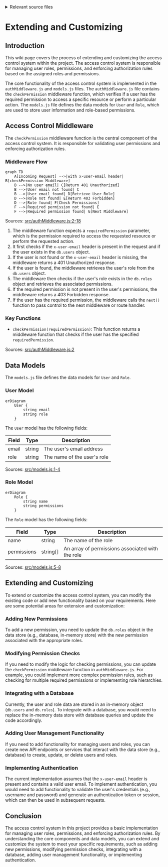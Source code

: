 <details>
<summary>Relevant source files</summary>

The following files were used as context for generating this wiki page:

- [src/authMiddleware.js](https://github.com/aanickode/access-control-service/blob/main/src/authMiddleware.js)
- [src/models.js](https://github.com/aanickode/access-control-service/blob/main/src/models.js)
</details>

# Extending and Customizing

## Introduction

This wiki page covers the process of extending and customizing the access control system within the project. The access control system is responsible for managing user roles, permissions, and enforcing authorization rules based on the assigned roles and permissions.

The core functionality of the access control system is implemented in the `authMiddleware.js` and `models.js` files. The `authMiddleware.js` file contains the `checkPermission` middleware function, which verifies if a user has the required permission to access a specific resource or perform a particular action. The `models.js` file defines the data models for `User` and `Role`, which are used to store user information and role-based permissions.

## Access Control Middleware

The `checkPermission` middleware function is the central component of the access control system. It is responsible for validating user permissions and enforcing authorization rules.

### Middleware Flow

```mermaid
graph TD
    A[Incoming Request] -->|with x-user-email header| B[checkPermission Middleware]
    B -->|No user email| C[Return 401 Unauthorized]
    B -->|User email not found| C
    B -->|User email found| D[Retrieve User Role]
    D -->|Role not found| E[Return 403 Forbidden]
    D -->|Role found| F[Check Permissions]
    F -->|Required permission not found| E
    F -->|Required permission found| G[Next Middleware]
```

Sources: [src/authMiddleware.js:2-18]()

1. The middleware function expects a `requiredPermission` parameter, which is the permission required to access the requested resource or perform the requested action.
2. It first checks if the `x-user-email` header is present in the request and if the user exists in the `db.users` object.
3. If the user is not found or the `x-user-email` header is missing, the middleware returns a 401 Unauthorized response.
4. If the user is found, the middleware retrieves the user's role from the `db.users` object.
5. The middleware then checks if the user's role exists in the `db.roles` object and retrieves the associated permissions.
6. If the required permission is not present in the user's permissions, the middleware returns a 403 Forbidden response.
7. If the user has the required permission, the middleware calls the `next()` function to pass control to the next middleware or route handler.

### Key Functions

- `checkPermission(requiredPermission)`: This function returns a middleware function that checks if the user has the specified `requiredPermission`.

Sources: [src/authMiddleware.js:2]()

## Data Models

The `models.js` file defines the data models for `User` and `Role`.

### User Model

```mermaid
erDiagram
    User {
        string email
        string role
    }
```

The `User` model has the following fields:

| Field | Type    | Description                  |
|-------|---------|------------------------------|
| email | string  | The user's email address     |
| role  | string  | The name of the user's role  |

Sources: [src/models.js:1-4]()

### Role Model

```mermaid
erDiagram
    Role {
        string name
        string permissions
    }
```

The `Role` model has the following fields:

| Field       | Type     | Description                                |
|-------------|----------|-------------------------------------------|
| name        | string   | The name of the role                      |
| permissions | string[] | An array of permissions associated with the role |

Sources: [src/models.js:5-8]()

## Extending and Customizing

To extend or customize the access control system, you can modify the existing code or add new functionality based on your requirements. Here are some potential areas for extension and customization:

### Adding New Permissions

To add a new permission, you need to update the `db.roles` object in the data store (e.g., database, in-memory store) with the new permission associated with the appropriate roles.

### Modifying Permission Checks

If you need to modify the logic for checking permissions, you can update the `checkPermission` middleware function in `authMiddleware.js`. For example, you could implement more complex permission rules, such as checking for multiple required permissions or implementing role hierarchies.

### Integrating with a Database

Currently, the user and role data are stored in an in-memory object (`db.users` and `db.roles`). To integrate with a database, you would need to replace the in-memory data store with database queries and update the code accordingly.

### Adding User Management Functionality

If you need to add functionality for managing users and roles, you can create new API endpoints or services that interact with the data store (e.g., database) to create, update, or delete users and roles.

### Implementing Authentication

The current implementation assumes that the `x-user-email` header is present and contains a valid user email. To implement authentication, you would need to add functionality to validate the user's credentials (e.g., username and password) and generate an authentication token or session, which can then be used in subsequent requests.

## Conclusion

The access control system in this project provides a basic implementation for managing user roles, permissions, and enforcing authorization rules. By understanding the core components and data models, you can extend and customize the system to meet your specific requirements, such as adding new permissions, modifying permission checks, integrating with a database, adding user management functionality, or implementing authentication.
